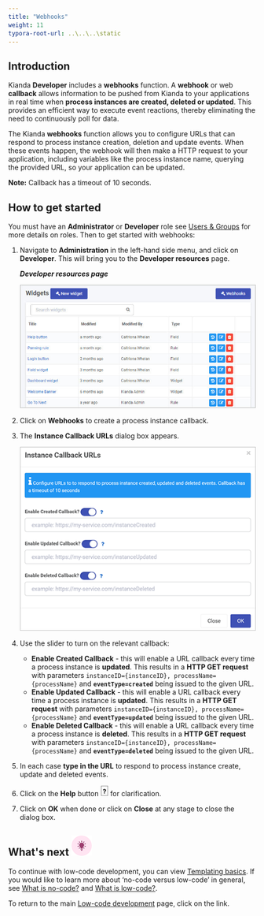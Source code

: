 ```yaml
---
title: "Webhooks"
weight: 11
typora-root-url: ..\..\..\static
---
```


## Introduction

Kianda **Developer** includes a **webhooks** function.  A **webhook** or web **callback** allows information to be pushed from Kianda to your applications in real time when **process instances are created, deleted or updated**. This provides an efficient way to execute event reactions, thereby eliminating the need to continuously poll for data. 

The Kianda **webhooks** function allows you to configure URLs that can respond to process instance creation, deletion and update events. When these events happen, the webhook will then make a HTTP request to your application, including variables like the process instance name, querying the provided URL, so your application can be updated.

**Note:** Callback has a timeout of 10 seconds.

## How to get started

You must have an **Administrator** or **Developer** role see [Users & Groups](/docs/platform/administration/users/) for more details on roles. Then to get started with webhooks:

1. Navigate to **Administration** in the left-hand side menu, and click on **Developer**. This will bring you to the **Developer resources** page.

   ***Developer resources page***

   ![Widget view](/images/widgetview2.jpg)

2. Click on **Webhooks** to create a process instance callback.

3. The **Instance Callback URLs** dialog box appears.

   ![Webhooks](/images/webhooks50.gif)

4. Use the slider to turn on the relevant callback:
   - **Enable Created Callback** - this will enable a URL callback every time a process instance is **updated**. This results in a **HTTP GET request** with parameters `instanceID={instanceID}, processName={processName}` and **`eventType=created`** being issued to the given URL.
   - **Enable Updated Callback** - this will enable a URL callback every time a process instance is **updated**. This results in a **HTTP GET request** with parameters `instanceID={instanceID}, processName={processName}` and **`eventType=updated`** being issued to the given URL.
   - **Enable Deleted Callback** - this will enable a URL callback every time a process instance is **deleted**. This results in a **HTTP GET request** with parameters `instanceID={instanceID}, processName={processName}` and **`eventType=deleted`** being issued to the given URL.
5. In each case **type in the URL** to respond to process instance create, update and deleted events. 

6. Click on the **Help** button ![Help button](/images/webhookhelp.PNG) for clarification. 
7. Click on **OK** when done or click on **Close** at any stage to close the dialog box.

   

## What's next ![Idea icon](/images/18.png)

To continue with low-code development, you can view [Templating basics](/docs/low-code/templating-basics/). If you would like to learn more about ‘no-code versus low-code’ in general, see [What is no-code?](/docs/getting-started/welcome/no-code/) and [What is low-code?](/docs/getting-started/welcome/low-code/). 

To return to the main [Low-code development](/docs/low-code/) page, click on the link.





